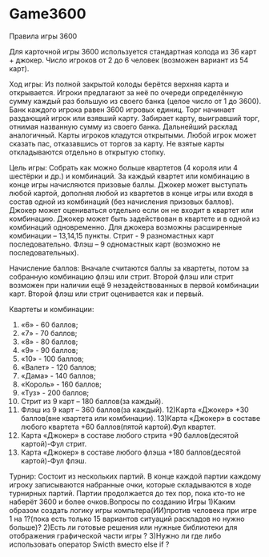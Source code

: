 # Game3600
Правила игры 3600

Для карточной игры 3600 используется стандартная колода из 36 карт + джокер. Число игроков от 2 до 6 человек (возможен вариант из 54 карт).

Ход игры: Из полной закрытой колоды берётся верхняя карта и открывается. Игроки предлагают за неё по очереди определённую сумму каждый раз большую из своего банка (целое число от 1 до 3600). Банк каждого игрока равен 3600 игровых единиц. Торг начинает раздающий игрок или взявший карту.  Забирает карту, выигравший торг, отнимая названную сумму из своего банка. Дальнейший расклад аналогичный. Карты игроков кладутся открытыми. Любой игрок может сказать пас, отказавшись от торгов за карту. Не взятые карты откладываются отдельно в открытую стопку.

Цель игры: Собрать как можно больше квартетов (4 короля или 4 шестёрки и др.) и комбинаций. За каждый квартет или комбинацию в конце игры начисляются призовые баллы. Джокер может выступать любой картой, дополняя любой из квартетов в конце игры или входя в состав одной из комбинаций (без начисления призовых баллов). Джокер может оцениваться отдельно если он не входит в квартет или комбинацию. Джокер может быть задействован в квартете и в одной из комбинаций одновременно. Для джокера возможны расширенные комбинации – 13,14,15 пункты.
Стрит  - 9 разномастных карт последовательно. 
Флэш – 9 одномастных карт (возможно не последовательных).

Начисление баллов: Вначале считаются баллы за квартеты, потом за собранную комбинацию флэш или стрит. Второй флэш или стрит возможен при наличии ещё 9 незадействованных в первой комбинации карт. Второй флэш или стрит оценивается как и первый.

Квартеты и комбинации:
1) «6» - 60 баллов;
2) «7» - 70 баллов;  
3) «8» - 80 баллов;  
4) «9» - 90 баллов;  
5) «10» - 100 баллов;  
6) «Валет» - 120 баллов; 
7) «Дама» - 140 баллов;
8) «Король» - 160 баллов; 
9) «Туз» - 200 баллов;  
10) Стрит из 9 карт –  180 баллов(за каждый).
11) Флэш  из 9 карт – 360 баллов(за каждый).
12)Карта «Джокер»  +30 баллов(вне квартета или комбинации).
13)Карта «Джокер» в составе любого квартета  +60 баллов(пятой картой).Фул квартет.
14) Карта «Джокер» в составе любого стрита   +90 баллов(десятой картой)-Фул стрит.
15) Карта «Джокер» в составе любого флэша  +180 баллов(десятой картой)-Фул флэш.

Турнир: Состоит из нескольких партий.
В конце каждой партии каждому игроку записываются набранные очки, которые  складываются в ходе турнирных партий. Партии продолжается до тех пор, пока кто-то не наберёт 3600 и более очков.Вопросы по созданию Игры
1)Каким образом создать логику игры компьтера(ИИ)против человека при игре 1 на 1?(пока есть только 15 вариантов ситуаций раскладов но нужно больше)?
2)Есть ли готовые решения или нужные библиотеки для отображения графической части игры ?
3)Нужно ли где либо использовать оператор Swicth вместо else if ?
